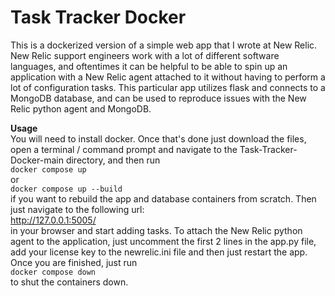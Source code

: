# Task Tracker Docker
This is a dockerized version of a simple web app that I wrote at New Relic. New Relic support engineers work with a lot of different software languages, and oftentimes it can be helpful to be able to spin up an application with a New Relic agent attached to it without having to perform a lot of configuration tasks. This particular app utilizes flask and connects to a MongoDB database, and can be used to reproduce issues with the New Relic python agent and MongoDB. 

**Usage** \
You will need to install docker. Once that's done just download the files, open a terminal / command prompt and navigate to the Task-Tracker-Docker-main directory, and then run\
`docker compose up`\
or\
`docker compose up --build`\
if you want to rebuild the app and database containers from scratch. Then just navigate to the following url:\
http://127.0.0.1:5005/ \
in your browser and start adding tasks. To attach the New Relic python agent to the application, just uncomment the first 2 lines in the app.py file, add your license key to the newrelic.ini file and then just restart the app.\
Once you are finished, just run\
`docker compose down`\
to shut the containers down.